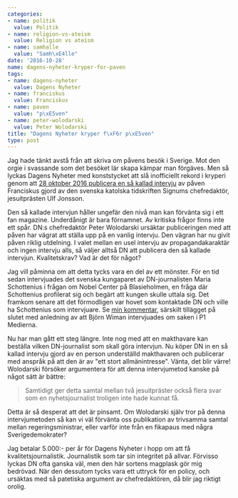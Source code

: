 ```yaml
---
categories:
- name: politik
  value: Politik
- name: religion-vs-ateism
  value: Religion vs ateism
- name: samhalle
  value: "Samh\xE4lle"
date: '2016-10-28'
name: dagens-nyheter-kryper-for-paven
tags:
- name: dagens-nyheter
  value: Dagens Nyheter
- name: franciskus
  value: Franciskus
- name: paven
  value: "p\xE5ven"
- name: peter-wolodarski
  value: Peter Wolodarski
title: "Dagens Nyheter kryper f\xF6r p\xE5ven"
type: post
---
```

Jag hade tänkt avstå från att skriva om påvens besök i Sverige. Mot den orgie i svassande som det besöket lär skapa kämpar man förgäves. Men så lyckas Dagens Nyheter med konststycket att slå inofficiellt rekord i kryperi genom att [28 oktober 2016 publicera en så kallad intervju](http://www.dn.se/nyheter/sverige/paven-jag-vill-komma-narmare-mina-broder-och-systrar-i-sverige/) av påven Franciskus gjord av den svenska katolska tidskriften Signums chefredaktör, jesuitprästen Ulf Jonsson.

Den så kallade intervjun håller ungefär den nivå man kan förvänta sig i ett fan magazine. Underdånigt är bara förnamnet. Av kritiska frågor finns inte ett spår. DN:s chefredaktör Peter Wolodarski ursäktar publiceringen med att påven har vägrat att ställa upp på en vanlig intervju. Den vägran har nu givit påven riklig utdelning. I valet mellan en usel intervju av propagandakaraktär och ingen intervju alls, så väljer alltså DN att publicera den så kallade intervjun. Kvalitetskrav? Vad är det för något?

Jag vill påminna om att detta tycks vara en del av ett mönster. För en tid sedan intervjuades det svenska kungaparet av DN-journalisten Maria Schottenius i frågan om Nobel Center på Blasieholmen, en fråga där Schottenius profilerat sig och begärt att kungen skulle uttala sig. Det framkom senare att det förmodligen var hovet som kontaktade DN och ville ha Schottenius som intervjuare. Se [min kommentar](/2016/06/06/kungen-fordummar/), särskilt tillägget på slutet med anledning av att Björn Wiman intervjuades om saken i P1 Medierna.

Nu har man gått ett steg längre. Inte nog med att en makthavare kan beställa vilken DN-journalist som skall göra intervjun. Nu köper DN in en så kallad intervju gjord av en person underställd makthavaren och publicerar med anspråk på att den är av "ett stort allmänintresse". Vänta, det blir värre! Wolodarski försöker argumentera för att denna intervjumetod kanske på något sätt är bättre:

> Samtidigt ger detta samtal mellan två jesuitpräster också flera svar som en nyhetsjournalist troligen inte hade kunnat få.

Detta är så desperat att det är pinsamt. Om Wolodarski själv tror på denna intervjumetoden så kan vi väl förvänta oss publikation av trivsamma samtal mellan regeringsministrar, eller varför inte från en fikapaus med några Sverigedemokrater?

Jag betalar 5.000:- per år för Dagens Nyheter i hopp om att få kvalitetsjournalistik. Journalistik som tar sin integritet på allvar. Förvisso lyckas DN ofta ganska väl, men den här sortens magplask gör mig bedrövad. När den dessutom tycks vara ett uttryck för en policy, och ursäktas med så patetiska argument av chefredaktören, då blir jag riktigt orolig.

